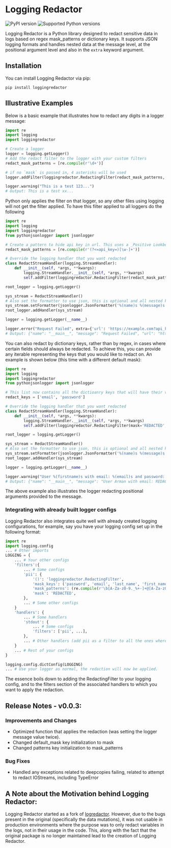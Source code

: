 # Logging Redactor
![PyPI version](https://img.shields.io/pypi/v/loggingredactor.svg?color=blue)
![Supported Python versions](https://img.shields.io/pypi/pyversions/loggingredactor.svg?color=green)

Logging Redactor is a Python library designed to redact sensitive data in logs based on regex mask_patterns or dictionary keys. It supports JSON logging formats and handles nested data at the message level, at the positional argument level and also in the `extra` keyword argument.

## Installation

You can install Logging Redactor via pip:

```
pip install loggingredactor
```

## Illustrative Examples

Below is a basic example that illustrates how to redact any digits in a logger message:

```python
import re
import logging
import loggingredactor

# Create a logger
logger = logging.getLogger()
# Add the redact filter to the logger with your custom filters
redact_mask_patterns = [re.compile(r'\d+')]

# if no `mask` is passed in, 4 asterisks will be used
logger.addFilter(loggingredactor.RedactingFilter(redact_mask_patterns, mask='xx'))

logger.warning("This is a test 123...")
# Output: This is a test xx...
```

Python only applies the filter on that logger, so any other files using logging will not get the filter applied. To have this filter applied to all loggers do the following
```python
import re
import logging
import loggingredactor
from pythonjsonlogger import jsonlogger

# Create a pattern to hide api key in url. This uses a _Positive Lookbehind_
redact_mask_patterns = [re.compile(r'(?<=api_key=)[\w-]+')]

# Override the logging handler that you want redacted
class RedactStreamHandler(logging.StreamHandler):
    def __init__(self, *args, **kwargs):
        logging.StreamHandler.__init__(self, *args, **kwargs)
        self.addFilter(loggingredactor.RedactingFilter(redact_mask_patterns))

root_logger = logging.getLogger()

sys_stream = RedactStreamHandler()
# Also set the formatter to use json, this is optional and all nested keys will get redacted too
sys_stream.setFormatter(jsonlogger.JsonFormatter('%(name)s %(message)s'))
root_logger.addHandler(sys_stream)

logger = logging.getLogger(__name__)

logger.error("Request Failed", extra={'url': 'https://example.com?api_key=my-secret-key'})
# Output: {"name": "__main__", "message": "Request Failed", "url": "https://example.com?api_key=****"}
```

You can also redact by dictionary keys, rather than by regex, in cases where certain fields should always be redacted. To achieve this, you can provide any iterable representing the keys that you would like to redact on. An example is shown below (this time with a different default mask): 

```python
import re
import logging
import loggingredactor
from pythonjsonlogger import jsonlogger

# This list now contains all the dictioanry keys that will have their values redacted in the logger object
redact_keys = ['email', 'password']

# Override the logging handler that you want redacted
class RedactStreamHandler(logging.StreamHandler):
    def __init__(self, *args, **kwargs):
        logging.StreamHandler.__init__(self, *args, **kwargs)
        self.addFilter(loggingredactor.RedactingFilter(mask='REDACTED', mask_keys=redact_keys))

root_logger = logging.getLogger()

sys_stream = RedactStreamHandler()
# Also set the formatter to use json, this is optional and all nested keys will get redacted too
sys_stream.setFormatter(jsonlogger.JsonFormatter('%(name)s %(message)s'))
root_logger.addHandler(sys_stream)

logger = logging.getLogger(__name__)

logger.warning("User %(firstname)s with email: %(email)s and password: %(password)s bought some food!", {'firstname': 'Arman', 'email': 'arman_jasuja@yahoo.com', 'password': '1234567'})
# Output: {"name": "__main__", "message": "User Arman with email: REDACTED and password: REDACTED bought some food"}
```
The above example also illustrates the logger redacting positional arguments provided to the message.

### Integrating with already built logger configs
Logging Redactor also integrates quite well with already created logging configurations, for example, say you have your logging config set up in the following format:
```python
import re
import logging.config
... # Other imports
LOGGING = {
    ... # Your other configs
    'filters':{ 
        ... # Some configs
        'pii': {
            '()': 'loggingredactor.RedactingFilter',
            'mask_keys': ('password', 'email', 'last_name', 'first_name', 'gender', 'lastname', 'firstname',),
            'mask_patterns': (re.compile(r'\b[A-Za-z0-9._%+-]+@[A-Za-z0-9.-]+\.[A-Z|a-z]{2,}\b'), ) # email regex
            'mask': 'REDACTED',
        },
        ... # Some other configs
    }
    'handlers': {
        ... # Some handlers
        'stdout': {
            ... # Some configs
            'filters': ['pii', ...],
        },
        ... # Other handlers (add pii as a filter to all the ones where you want the appropriate information to be redacted)
    }
    ... # Rest of your configs
}

logging.config.dictConfig(LOGGING)
... # Use your logger as normal, the redaction will now be applied.
```
The essence boils down to adding the RedactingFilter to your logging config, and to the filters section of the associated handlers to which you want to apply the redaction.


## Release Notes - v0.0.3:

### Improvements and Changes
- Optimized function that applies the redaction (was setting the logger message value twice).
- Changed default_mask key initialization to mask
- Changed patterns key initialization to mask_patterns

### Bug Fixes
- Handled any exceptions related to deepcopies failing, related to attempt to redact IOStreams, including TypeError


## A Note about the Motivation behind Logging Redactor:
Logging Redactor started as a fork of [logredactor](https://pypi.org/project/logredactor/). However, due to the bugs present in the original (specifically the data mutations), it was not usable in production environments where the purpose was to only redact variables in the logs, not in their usage in the code. This, along with the fact that the original package is no longer maintained lead to the creation of Logging Redactor.
